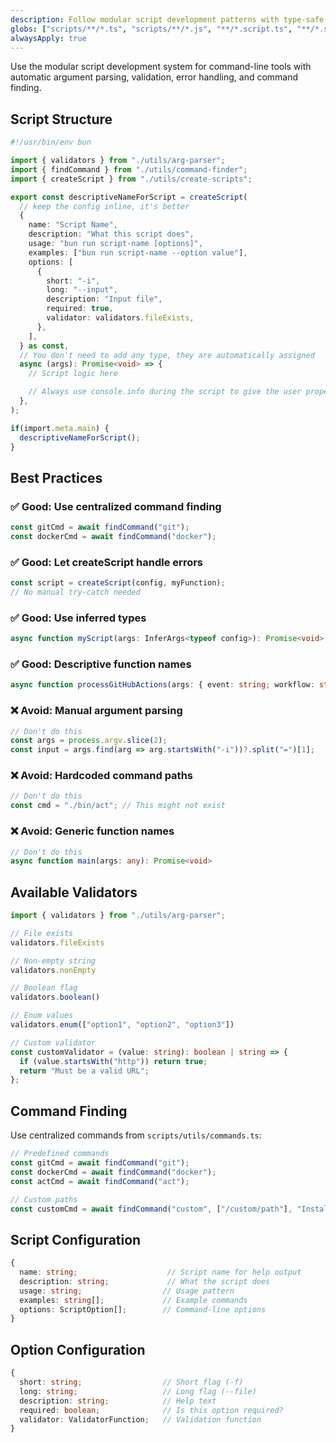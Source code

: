 ```yaml
---
description: Follow modular script development patterns with type-safe utilities
globs: ["scripts/**/*.ts", "scripts/**/*.js", "**/*.script.ts", "**/*.script.js"]
alwaysApply: true
---
```


Use the modular script development system for command-line tools with automatic argument parsing, validation, error handling, and command finding.

## Script Structure

```ts
#!/usr/bin/env bun

import { validators } from "./utils/arg-parser";
import { findCommand } from "./utils/command-finder";
import { createScript } from "./utils/create-scripts";

export const descriptiveNameForScript = createScript(
  // keep the config inline, it's better
  {
    name: "Script Name",
    description: "What this script does",
    usage: "bun run script-name [options]",
    examples: ["bun run script-name --option value"],
    options: [
      {
        short: "-i",
        long: "--input",
        description: "Input file",
        required: true,
        validator: validators.fileExists,
      },
    ],
  } as const,
  // You don't need to add any type, they are automatically assigned
  async (args): Promise<void> => {
    // Script logic here

    // Always use console.info during the script to give the user proper logging
  },
);

if(import.meta.main) {
  descriptiveNameForScript();
}
```

## Best Practices

### ✅ Good: Use centralized command finding
```ts
const gitCmd = await findCommand("git");
const dockerCmd = await findCommand("docker");
```

### ✅ Good: Let createScript handle errors
```ts
const script = createScript(config, myFunction);
// No manual try-catch needed
```

### ✅ Good: Use inferred types
```ts
async function myScript(args: InferArgs<typeof config>): Promise<void>
```

### ✅ Good: Descriptive function names
```ts
async function processGitHubActions(args: { event: string; workflow: string }): Promise<void>
```

### ❌ Avoid: Manual argument parsing
```ts
// Don't do this
const args = process.argv.slice(2);
const input = args.find(arg => arg.startsWith("-i"))?.split("=")[1];
```

### ❌ Avoid: Hardcoded command paths
```ts
// Don't do this
const cmd = "./bin/act"; // This might not exist
```

### ❌ Avoid: Generic function names
```ts
// Don't do this
async function main(args: any): Promise<void>
```

## Available Validators

```ts
import { validators } from "./utils/arg-parser";

// File exists
validators.fileExists

// Non-empty string
validators.nonEmpty

// Boolean flag
validators.boolean()

// Enum values
validators.enum(["option1", "option2", "option3"])

// Custom validator
const customValidator = (value: string): boolean | string => {
  if (value.startsWith("http")) return true;
  return "Must be a valid URL";
};
```

## Command Finding

Use centralized commands from `scripts/utils/commands.ts`:

```ts
// Predefined commands
const gitCmd = await findCommand("git");
const dockerCmd = await findCommand("docker");
const actCmd = await findCommand("act");

// Custom paths
const customCmd = await findCommand("custom", ["/custom/path"], "Install instructions");
```

## Script Configuration

```ts
{
  name: string;                    // Script name for help output
  description: string;             // What the script does
  usage: string;                  // Usage pattern
  examples: string[];             // Example commands
  options: ScriptOption[];        // Command-line options
}
```

## Option Configuration

```ts
{
  short: string;                  // Short flag (-f)
  long: string;                   // Long flag (--file)
  description: string;            // Help text
  required: boolean;              // Is this option required?
  validator: ValidatorFunction;   // Validation function
}
``` 